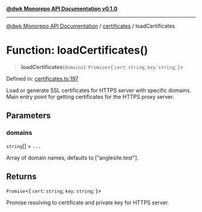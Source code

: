 [**@dwk Monorepo API Documentation v0.1.0**](../../README.md)

---

[@dwk Monorepo API Documentation](../../README.md) / [certificates](../README.md) / loadCertificates

# Function: loadCertificates()

> **loadCertificates**(`domains`): `Promise`\<\{ `cert`: `string`; `key`: `string`; \}\>

Defined in: [certificates.ts:197](https://github.com/Anglesite/anglesite/blob/97bc711271b9559b54e48a9e5995ecc7ba9204f9/anglesite/app/certificates.ts#L197)

Load or generate SSL certificates for HTTPS server with specific domains.
Main entry point for getting certificates for the HTTPS proxy server.

## Parameters

### domains

`string`[] = `...`

Array of domain names, defaults to ["anglesite.test"].

## Returns

`Promise`\<\{ `cert`: `string`; `key`: `string`; \}\>

Promise resolving to certificate and private key for HTTPS server.

